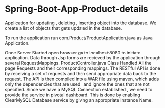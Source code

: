 # Spring-Boot-App-Product-details
Application for updating , deleting , inserting object into the database. We create a list of objects that gets updated in the database.

To run the application run com.Product/ProductApplication.java as Java Application.

Once Server Started open browser go to localhost:8080 to initiate application.
Data through Jsp forms are recieved by the application through several RequestMappings.
ProductController.java Class Handled All the page Requests and their corresponding mappings.
The RESTful API is done by receiving a set of requests and then send appropriate data back to the request.
The API is then compiled into a WAR file using maven, which adds only the dependencies that are used , and ignore the ones that are not specified.
Since we have a MySQL Connection established , we need to provide the service in pivotal dashboard.
This is done by enabling ClearMySQL Database service by giving an appropriate Instance Name.
